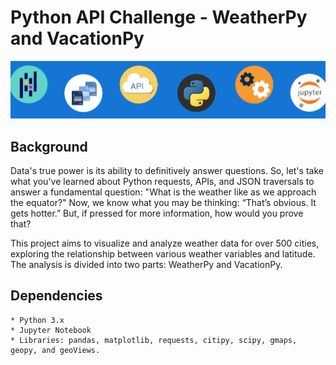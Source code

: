 # Python API Challenge - WeatherPy and VacationPy
![Alt text](image.png)

## Background
Data's true power is its ability to definitively answer questions. So, let's take what you've learned about Python requests, APIs, and JSON traversals to answer a fundamental question: "What is the weather like as we approach the equator?" Now, we know what you may be thinking: “That’s obvious. It gets hotter.” But, if pressed for more information, how would you prove that?

This project aims to visualize and analyze weather data for over 500 cities, exploring the relationship between various weather variables and latitude. The analysis is divided into two parts: WeatherPy and VacationPy.

## Dependencies
    * Python 3.x
    * Jupyter Notebook
    * Libraries: pandas, matplotlib, requests, citipy, scipy, gmaps, geopy, and geoViews.

